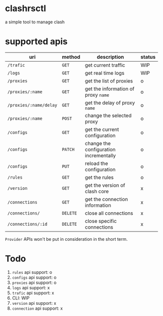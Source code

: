 # clashrsctl

a simple tool to manage clash

# supported apis

|uri|method|description|status|
|---|---|---|---|
|`/trafic`|`GET`|get current traffic|WIP|
|`/logs`|`GET`|get real time logs|WIP|
|`/proxies`|`GET`|get the list of proxies|o|
|`/proxies/:name`|`GET`|get the information of proxy `name`|o|
|`/proxies/:name/delay`|`GET`|get the delay of proxy `name`|o|
|`/proxies/:name`|`POST`|change the selected proxy|o|
|`/configs`|`GET`|get the current configuration|o|
|`/configs`|`PATCH`|change the configuration incrementally|o|
|`/configs`|`PUT`|reload the configuration|o|
|`/rules`|`GET`|get the rules|o|
|`/version`|`GET`|get the version of clash core|x|
|`/connections`|`GET`|get the connection information|x|
|`/connections/`|`DELETE`|close all connections|x|
|`/connections/:id`|`DELETE`|close specific connections|x|

`Provider` APIs won't be put in consideration in the short term.

# Todo

1. `rules` api support: o
2. `configs` api support: o
3. `proxies` api support: o
4. `logs` api support: x
5. `trafic` api support: x
6. CLI: WIP
7. `version` api support: x
8. `connection` api support: x

